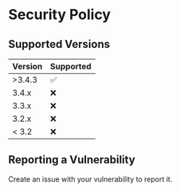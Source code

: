 # Security Policy

## Supported Versions

| Version | Supported          |
| ------- | ------------------ |
| >3.4.3  | :white_check_mark: |
| 3.4.x   | :x:                |
| 3.3.x   | :x:                |
| 3.2.x   | :x:                |
| < 3.2   | :x:                |

## Reporting a Vulnerability

Create an issue with your vulnerability to report it.
